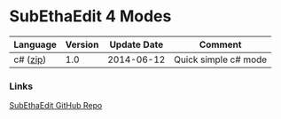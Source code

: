 # SubEthaEdit 4 Modes


Language | Version | Update Date | Comment 
---------|---------|-------------|--------
 c# ([zip](../../../../raw/master/Modes/C%23.seemode.zip))     | 1.0     | 2014-06-12  | Quick simple c# mode 


### Links
[SubEthaEdit GitHub Repo](https://github.com/codingmonkeys/SubEthaEdit) 
